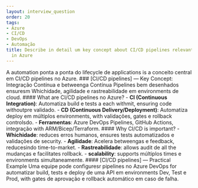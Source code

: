 ```yaml
---
layout: interview_question
order: 20
tags:
- Azure
- CI/CD
- DevOps
- Automação
title: Describe in detail um key concept about CI/CD pipelines relevant to architecture
  in Azure
---
```


A automation ponta a ponta do lifecycle de applications is a conceito central em CI/CD pipelines no Azure. ### [CI/CD pipelines] — Key Concept: Integração Contínua e betweenga Contínua Pipelines bem desenhados ensuresm Whichidade, agilidade e rastreabilidade em environments de cloud. #### What are CI/CD pipelines no Azure? - **CI (Continuous Integration)**: Automatiza build e tests a each withmit, ensuring code withoutpre validado. - **CD (Continuous Delivery/Deployment)**: Automatiza deploy em múltiplos environments, with validações, gates e rollback controlsdo. - **Ferramentas**: Azure DevOps Pipelines, GitHub Actions, integração with ARM/Bicep/Terraform. #### Why CI/CD is important? - **Whichidade**: reduces erros humanos, ensures tests automatizados e validações de security. - **Agilidade**: Acelera betweengas e feedback, reducesindo time-to-market. - **Rastreabilidade**: allows audit de all the mudanças e facilitates rollback. - **scalability**: supports múltiplos times e environments simultaneamente. #### [CI/CD pipelines] — Practical Example Uma equipe pode configuresr pipelines no Azure DevOps for automatizar build, tests e deploy de uma API em environments Dev, Test e Prod, with gates de aprovação e rollback automático em caso de falha.